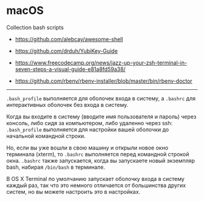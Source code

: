# macOS
Collection bash scripts

- https://github.com/alebcay/awesome-shell
- https://github.com/drduh/YubiKey-Guide
- https://www.freecodecamp.org/news/jazz-up-your-zsh-terminal-in-seven-steps-a-visual-guide-e81a8fd59a38/


- https://github.com/rbenv/rbenv-installer/blob/master/bin/rbenv-doctor

---

`.bash_profile` выполняется для оболочек входа в систему, а `.bashrc` для интерактивных оболочек без входа в систему.

Когда вы входите в систему (вводите имя пользователя и пароль) через консоль, либо сидя за компьютером,
либо удаленно через ssh: `.bash_profile` выполняется для настройки вашей оболочки до начальной командной строки.

Но, если вы уже вошли в свою машину и открыли новое окно терминала (xterm), то `.bashrc` выполняется перед командной
 строкой окна. `.bashrc` также запускается, когда вы запускаете новый экземпляр bash, набирая `/bin/bash` в терминале.

В OS X Terminal по умолчанию запускает оболочку входа в систему каждый раз, так что это немного отличается от
большинства других систем, но вы можете настроить это в настройках.
